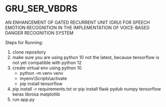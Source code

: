 # GRU_SER_VBDRS
AN ENHANCEMENT OF GATED RECURRENT UNIT (GRU) FOR SPEECH EMOTION RECOGNITION IN THE IMPLEMENTATION OF VOICE-BASED DANGER RECOGNITION SYSTEM

Steps for Running:
1. clone repository
2. make sure you are using python 10 not the latest, because tensorflow is not yet compatible with python 12
3. create virtual env using python 10
      - python -m venv venv
      - myenv\Scripts\activate
      - pip install tensorflow
4. pip install -r requirements.txt or pip install flask pydub numpy tensorflow keras librosa matplotlib
5. run app.py


